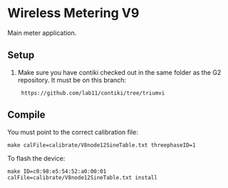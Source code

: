 Wireless Metering V9
====================

Main meter application.

Setup 
-----

1. Make sure you have contiki checked out in the same folder as the G2 repository.
It must be on this branch:

        https://github.com/lab11/contiki/tree/triumvi


Compile
-------

You must point to the correct calibration file:

    make calFile=calibrate/V8node12SineTable.txt threephaseID=1
    
To flash the device:

    make ID=c0:98:e5:54:52:a0:00:01 calFile=calibrate/V8node12SineTable.txt install
